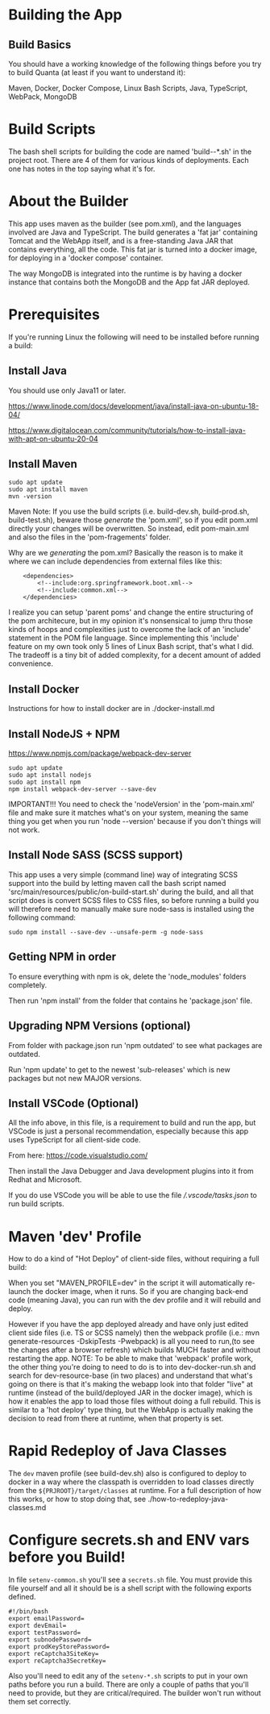 # Building the App

## Build Basics

You should have a working knowledge of the following things before you try to build Quanta (at least if you want to understand it): 

Maven, Docker, Docker Compose, Linux Bash Scripts, Java, TypeScript, WebPack, MongoDB

# Build Scripts

The bash shell scripts for building the code are named 'build--*.sh' in the project root. There are 4 of them for various kinds of deployments. Each one has notes in the top saying what it's for.

# About the Builder

This app uses maven as the builder (see pom.xml), and the languages involved are Java and TypeScript. The build generates a 'fat jar' containing Tomcat and the WebApp itself, and is a free-standing Java JAR that contains everything, all the code. This fat jar is turned into a docker image, for deploying in a 'docker compose' container.

The way MongoDB is integrated into the runtime is by having a docker instance that contains both the MongoDB and the App fat JAR deployed.

# Prerequisites

If you're running Linux the following will need to be installed before running a build:

## Install Java

You should use only Java11 or later.
 
https://www.linode.com/docs/development/java/install-java-on-ubuntu-18-04/

https://www.digitalocean.com/community/tutorials/how-to-install-java-with-apt-on-ubuntu-20-04

## Install Maven

```
sudo apt update
sudo apt install maven
mvn -version
```

Maven Note: If you use the build scripts (i.e. build-dev.sh, build-prod.sh, build-test.sh), beware those *generate* the 'pom.xml', so if you edit pom.xml directly your changes will be overwritten. So instead, edit pom-main.xml and also the files in the 'pom-fragements' folder.

Why are we *generating* the pom.xml? Basically the reason is to make it where we can include dependencies from external files like this:

```
    <dependencies>
        <!--include:org.springframework.boot.xml-->
        <!--include:common.xml-->
    </dependencies>
```
I realize you can setup 'parent poms' and change the entire structuring of the pom architecure, but in my opinion it's nonsensical to jump thru those kinds of hoops and complexities just to overcome the lack of an 'include' statement in the POM file language. Since implementing this 'include' feature on my own took only 5 lines of Linux Bash script, that's what I did. The tradeoff is a tiny bit of added complexity, for a decent amount of added convenience.

## Install Docker

Instructions for how to install docker are in ./docker-install.md

## Install NodeJS + NPM

https://www.npmjs.com/package/webpack-dev-server

```
sudo apt update
sudo apt install nodejs
sudo apt install npm
npm install webpack-dev-server --save-dev
```

IMPORTANT!!!
You need to check the 'nodeVersion' in the 'pom-main.xml' file and make sure it matches what's on your system, meaning the same thing you get when you run 'node --version' because if you don't things will not work.

## Install Node SASS (SCSS support)

This app uses a very simple (command line) way of integrating SCSS support into the build by letting maven call the bash script named 'src/main/resources/public/on-build-start.sh' during the build, and all that script does is convert SCSS files to CSS files, so before running a build you will therefore need to manually make sure node-sass is installed using the following command:

```
sudo npm install --save-dev --unsafe-perm -g node-sass
```

## Getting NPM in order

To ensure everything with npm is ok, delete the 'node_modules' folders completely.

Then run 'npm install' from the folder that contains he 'package.json' file. 

## Upgrading NPM Versions (optional)

From folder with package.json run 'npm outdated' to see what packages are outdated.

Run 'npm update' to get to the newest 'sub-releases' which is new packages but not new MAJOR versions.

## Install VSCode (Optional)

All the info above, in this file, is a requirement to build and run the app, but VSCode is just a personal recommendation, especially because this app uses TypeScript for all client-side code. 

From here:
https://code.visualstudio.com/

Then install the Java Debugger and Java development plugins into it from Redhat and Microsoft. 

If you do use VSCode you will be able to use the file */.vscode/tasks.json* to run build scripts.

# Maven 'dev' Profile

How to do a kind of "Hot Deploy" of client-side files, without requiring a full build:

When you set "MAVEN_PROFILE=dev" in the script it will automatically re-launch the docker image, when it runs. So if you are changing back-end code (meaning Java), you can run with the dev profile and it will rebuild and deploy. 

However if you have the app deployed already and have only just edited client side files (i.e. TS or SCSS namely) then the webpack profile (i.e.: mvn generate-resources -DskipTests -Pwebpack) is all you need to run,(to see the changes after a browser refresh) which builds MUCH faster and without restarting the app. NOTE: To be able to make that 'webpack' profile work, the other thing you're doing to need to do is to into dev-docker-run.sh and search for dev-resource-base (in two places) and understand that what's going on there is that it's making the webapp look into that folder "live" at runtime (instead of the build/deployed JAR in the docker image), which is how it enables the app to load those files without doing a full rebuild. This is similar to a 'hot deploy' type thing, but the WebApp is actually making the decision to read from there at runtime, when that property is set.

# Rapid Redeploy of Java Classes

The `dev` maven profile (see build-dev.sh) also is configured to deploy to docker in a way where the classpath is overridden to load classes directly from the `${PRJROOT}/target/classes` at runtime. For a full description of how this works, or how to stop doing that, see ./how-to-redeploy-java-classes.md

# Configure secrets.sh and ENV vars before you Build!

In file `setenv-common.sh` you'll see a `secrets.sh` file. You must provide this file yourself and all it should be is a shell script with the following exports defined.

    #!/bin/bash
    export emailPassword=
    export devEmail=
    export testPassword=
    export subnodePassword=
    export prodKeyStorePassword=
    export reCaptcha3SiteKey=
    export reCaptcha3SecretKey=

Also you'll need to edit any of the `setenv-*.sh` scripts to put in your own paths before you run a build. There are only a couple of paths that you'll need to provide, but they are critical/required. The builder won't run without them set correctly. 
